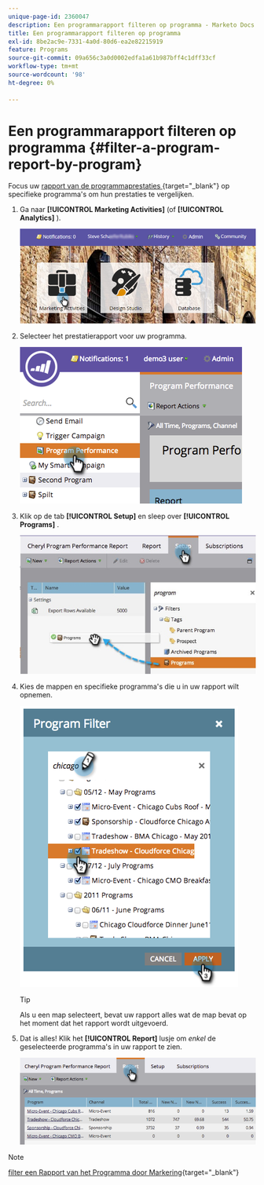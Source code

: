 ```yaml
---
unique-page-id: 2360047
description: Een programmarapport filteren op programma - Marketo Docs - Productdocumentatie
title: Een programmarapport filteren op programma
exl-id: 8be2ac9e-7331-4a0d-80d6-ea2e82215919
feature: Programs
source-git-commit: 09a656c3a0d0002edfa1a61b987bff4c1dff33cf
workflow-type: tm+mt
source-wordcount: '98'
ht-degree: 0%

---
```


# Een programmarapport filteren op programma {#filter-a-program-report-by-program}

Focus uw [&#x200B; rapport van de programmaprestaties &#x200B;](/help/marketo/product-docs/core-marketo-concepts/programs/program-performance-report/create-a-program-performance-report.md){target="_blank"} op specifieke programma&#39;s om hun prestaties te vergelijken.

1. Ga naar **[!UICONTROL Marketing Activities]** (of **[!UICONTROL Analytics]** ).

   ![](assets/login-marketing-activities-3.png)

1. Selecteer het prestatierapport voor uw programma.

   ![](assets/image2014-9-23-16-3a4-3a4.png)

1. Klik op de tab **[!UICONTROL Setup]** en sleep over **[!UICONTROL Programs]** .

   ![](assets/prospect3.jpg)

1. Kies de mappen en specifieke programma&#39;s die u in uw rapport wilt opnemen.

   ![](assets/image2014-9-23-16-3a5-3a5.png)

   >[!TIP]
   >
   >Als u een map selecteert, bevat uw rapport alles wat de map bevat op het moment dat het rapport wordt uitgevoerd.

1. Dat is alles! Klik het **[!UICONTROL Report]** lusje om _enkel_ de geselecteerde programma&#39;s in uw rapport te zien.

   ![](assets/image2014-9-23-16-3a5-3a41.png)

>[!NOTE]
>
>[&#x200B; filter een Rapport van het Programma door Markering &#x200B;](/help/marketo/product-docs/core-marketo-concepts/programs/program-performance-report/filter-a-program-report-by-tag.md){target="_blank"}
